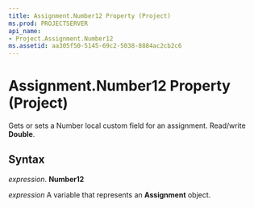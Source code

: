 ```yaml
---
title: Assignment.Number12 Property (Project)
ms.prod: PROJECTSERVER
api_name:
- Project.Assignment.Number12
ms.assetid: aa305f50-5145-69c2-5038-8884ac2cb2c6
---
```



# Assignment.Number12 Property (Project)

Gets or sets a Number local custom field for an assignment. Read/write  **Double**.


## Syntax

 _expression_. **Number12**

 _expression_ A variable that represents an **Assignment** object.


